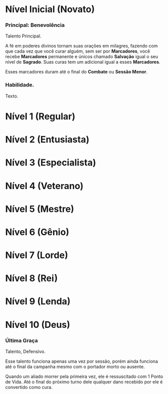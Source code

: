 # Nível Inicial (Novato)

### Principal: Benevolência

Talento Principal.

A fé em poderes divinos tornam suas orações em milagres, fazendo com que cada vez que você curar alguém, sem ser por **Marcadores**, você recebe **Marcadores** permanente e únicos chamado **Salvação** igual o seu nível de **Sagrado**. Suas curas tem um adicional igual a esses **Marcadores**.  

Esses marcadores duram até o final do **Combate** ou **Sessão Menor**.

### Habilidade.

Texto.

# Nível 1 (Regular)

# Nível 2 (Entusiasta)

# Nível 3 (Especialista)

# Nível 4 (Veterano)

# Nível 5 (Mestre)

# Nível 6 (Gênio)

# Nível 7 (Lorde)

# Nível 8 (Rei)

# Nível 9 (Lenda)

# Nível 10 (Deus)

### Última Graça

Talento, Defensivo.

Esse talento funciona apenas uma vez por sessão, porém ainda funciona até o final da campanha mesmo com o portador morto ou ausente.

Quando um aliado morrer pela primeira vez, ele é ressuscitado com 1 Ponto de Vida. Até o final do próximo turno dele qualquer dano recebido por ele é convertido como cura.